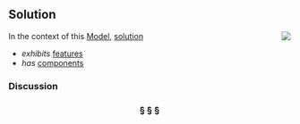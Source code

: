 ## Solution

<img src="https://rawgithub.com/nikboyd/SampleDomain/master/solution.svg" align="right"/>

In the context of this [Model](model.md), [solution](https://github.com/nikboyd/SampleDomain/blob/master/solution.md)

* <i>exhibits</i> [features](https://github.com/nikboyd/SampleDomain/blob/master/feature.md)
* <i>has</i> [components](https://github.com/nikboyd/SampleDomain/blob/master/component.md)

### Discussion



<h3 align="center"><b>&sect; &sect; &sect;</b></h3>
